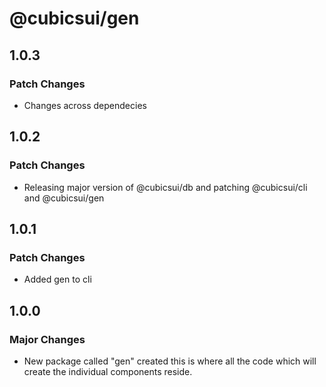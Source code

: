 # @cubicsui/gen

## 1.0.3

### Patch Changes

- Changes across dependecies

## 1.0.2

### Patch Changes

- Releasing major version of @cubicsui/db and patching @cubicsui/cli and @cubicsui/gen

## 1.0.1

### Patch Changes

- Added gen to cli

## 1.0.0

### Major Changes

- New package called "gen" created this is where all the code which will create the individual components reside.
